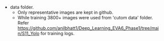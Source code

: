 - data folder.
  - Only representative images are kept in github.
  - While training 3800+ images were used from 'cutom data' folder. Refer https://github.com/anilbhatt1/Deep_Learning_EVA6_Phase1/tree/main/S11_Yolo for training logs.

